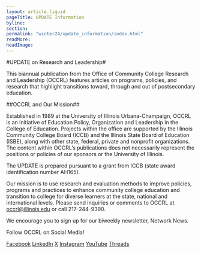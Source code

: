 ```yaml
---
layout: article.liquid
pageTitle: UPDATE Information
byline: 
section: 
permalink: "winter24/update_information/index.html"
readMore: 
headImage: 
---
```

<ilw-content width="page">

#UPDATE on Research and Leadership#

This biannual publication from the Office of Community College Research and Leadership (OCCRL) features articles on programs, policies, and research that highlight transitions toward, through and out of postsecondary education.

##OCCRL and Our Mission##

Established in 1989 at the University of Illinois Urbana-Champaign, OCCRL is an initiative of Education Policy, Organization and Leadership in the College of Education. Projects within the office are supported by the Illinois Community College Board (ICCB) and the Illinois State Board of Education (ISBE), along with other state, federal, private and nonprofit organizations. The content within OCCRL’s publications does not necessarily represent the positions or policies of our sponsors or the University of Illinois.

The UPDATE is prepared pursuant to a grant from ICCB (state award identification number AH165).

Our mission is to use research and evaluation methods to improve policies, programs and practices to enhance community college education and transition to college for diverse learners at the state, national and international levels.
Please send inquiries or comments to OCCRL at [occrl@illinois.edu](occrl@illinois.edu) or call 217-244-9390.

We encourage you to sign up for our biweekly newsletter, Network News.

Follow OCCRL on Social Media!

[Facebook](https://www.facebook.com/profile.php?id=100092361213456)
[LinkedIn](https://www.linkedin.com/company/office-of-community-college-research-and-leadership)
[X](https://x.com/occrl)
[Instagram](https://www.instagram.com/theoccrl/)
[YouTube](https://www.youtube.com/channel/UCZSxVqb0Gx5j4kT3o_Lm7Mg)
[Threads](https://www.threads.net/@theoccrl)

</ilw-content>
